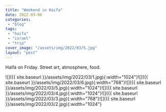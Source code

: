 ```yaml
---
title: "Weekend in Haifa"
date: 2022-03-06
categories: 
 - "blog"
tags: 
 - "haifa"
 - "israel"
 - "trip"
cover_image: "/assets/img/2022/03/5.jpg"
layout: "post"
---
```


Haifa on Friday. Street art, atmosphere, food.

![]({{ site.baseurl }}/assets/img/2022/03/1.jpg){:width="1024"}![]({{ site.baseurl }}/assets/img/2022/03/6.jpg){:width="768"}![]({{ site.baseurl }}/assets/img/2022/03/5.jpg){:width="1024"}![]({{ site.baseurl }}/assets/img/2022/03/4.jpg){:width="1024"}![]({{ site.baseurl }}/assets/img/2022/03/3.jpg){:width="768"}![]({{ site.baseurl }}/assets/img/2022/03/2.jpg){:width="1024"}
